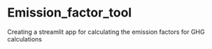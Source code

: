# Emission_factor_tool
Creating a streamlit app for calculating the emission factors for GHG calculations
